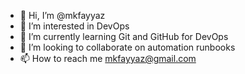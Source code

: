 - 👋 Hi, I’m @mkfayyaz
- 👀 I’m interested in DevOps
- 🌱 I’m currently learning Git and GitHub for DevOps
- 💞️ I’m looking to collaborate on automation runbooks
- 📫 How to reach me mkfayyaz@gmail.com

<!---
mkfayyaz/mkfayyaz is a ✨ special ✨ repository because its `README.md` (this file) appears on your GitHub profile.
You can click the Preview link to take a look at your changes.
--->
